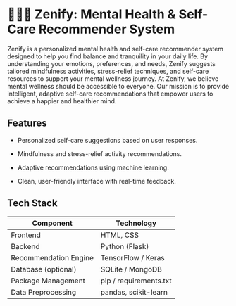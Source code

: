 # 🧘🏻‍♂ Zenify: Mental Health & Self-Care Recommender System

Zenify is a personalized mental health and self-care recommender system designed to help you find balance and tranquility in your daily life. By understanding your emotions, preferences, and needs, Zenify suggests tailored mindfulness activities, stress-relief techniques, and self-care resources to support your mental wellness journey.
At Zenify, we believe mental wellness should be accessible to everyone. Our mission is to provide intelligent, adaptive self-care recommendations that empower users to achieve a happier and healthier mind.

## Features

- Personalized self-care suggestions based on user responses.

- Mindfulness and stress-relief activity recommendations.

- Adaptive recommendations using machine learning.

- Clean, user-friendly interface with real-time feedback.

## Tech Stack

| Component                | Technology                          |
| ------------------------ | ----------------------------------- |
|  Frontend              | HTML, CSS                           |
|  Backend               | Python (Flask)                      |
|  Recommendation Engine | TensorFlow / Keras                  |
|  Database (optional)   | SQLite / MongoDB                    |
|  Package Management    | pip / requirements.txt              |
|  Data Preprocessing    | pandas, scikit-learn                |



